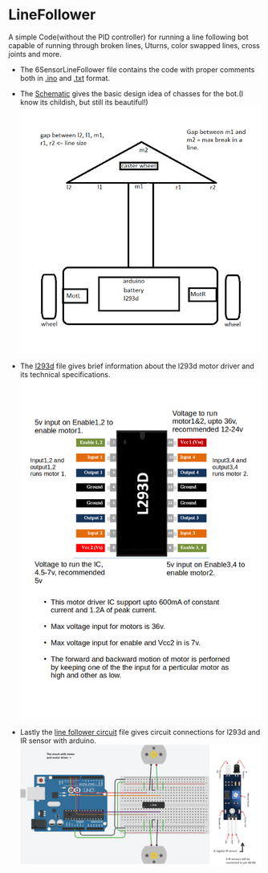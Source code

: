 # LineFollower
A simple Code(without the PID controller) for running a line following bot capable of running through broken lines, Uturns, color swapped lines, cross joints and more.
  
* The 6SensorLineFollower file contains the code with proper comments both in [.ino](https://github.com/prathamiitp/LineFollower/blob/master/6SensorLineFollower.ino) and [.txt](https://github.com/prathamiitp/LineFollower/blob/master/6SensorLineFollower.txt) format.
  
* The [Schematic](https://github.com/prathamiitp/LineFollower/blob/master/_images/Schematic.png) gives the basic design idea of chasses for the bot.(I know its childish, but still its beautiful!)
![Schematic image](/_images/Schematic.png)

* The [l293d](https://github.com/prathamiitp/LineFollower/blob/master/_images/l293d.png) file gives brief information about the l293d motor driver and its technical specifications.
![Schematic image](/_images/l293d.png)
  
* Lastly the [line follower circuit](https://github.com/prathamiitp/LineFollower/blob/master/_images/line%20follower%20circuit.png) file gives circuit connections for l293d and IR sensor with arduino.
![Schematic image](/_images/line%20follower%20circuit.png)
